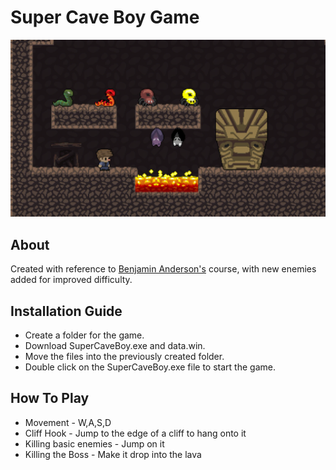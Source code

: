 # Super Cave Boy Game

![Project Gif](images/SCB.gif)

## About
Created with reference to [Benjamin Anderson's](http://simplefpga.blogspot.sg/2012/07/seven-segment-led-multiplexing-circuit.html) course, with new enemies added for improved difficulty.

## Installation Guide
* Create a folder for the game.
* Download SuperCaveBoy.exe and data.win.
* Move the files into the previously created folder.
* Double click on the SuperCaveBoy.exe file to start the game.

## How To Play
* Movement - W,A,S,D
* Cliff Hook - Jump to the edge of a cliff to hang onto it
* Killing basic enemies - Jump on it
* Killing the Boss - Make it drop into the lava
